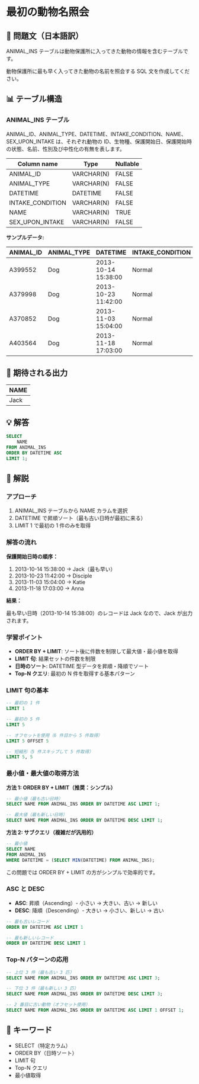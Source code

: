 # 最初の動物名照会

## 📖 問題文（日本語訳）

ANIMAL_INS テーブルは動物保護所に入ってきた動物の情報を含むテーブルです。

動物保護所に最も早く入ってきた動物の名前を照会する SQL 文を作成してください。

## 📊 テーブル構造

### ANIMAL_INS テーブル

ANIMAL_ID、ANIMAL_TYPE、DATETIME、INTAKE_CONDITION、NAME、SEX_UPON_INTAKE は、それぞれ動物の ID、生物種、保護開始日、保護開始時の状態、名前、性別及び中性化の有無を表します。

| Column name      | Type        | Nullable |
| ---------------- | ----------- | -------- |
| ANIMAL_ID        | VARCHAR(N)  | FALSE    |
| ANIMAL_TYPE      | VARCHAR(N)  | FALSE    |
| DATETIME         | DATETIME    | FALSE    |
| INTAKE_CONDITION | VARCHAR(N)  | FALSE    |
| NAME             | VARCHAR(N)  | TRUE     |
| SEX_UPON_INTAKE  | VARCHAR(N)  | FALSE    |

**サンプルデータ:**

| ANIMAL_ID | ANIMAL_TYPE | DATETIME            | INTAKE_CONDITION | NAME     | SEX_UPON_INTAKE |
| --------- | ----------- | ------------------- | ---------------- | -------- | --------------- |
| A399552   | Dog         | 2013-10-14 15:38:00 | Normal           | Jack     | Neutered Male   |
| A379998   | Dog         | 2013-10-23 11:42:00 | Normal           | Disciple | Intact Male     |
| A370852   | Dog         | 2013-11-03 15:04:00 | Normal           | Katie    | Spayed Female   |
| A403564   | Dog         | 2013-11-18 17:03:00 | Normal           | Anna     | Spayed Female   |

## 🎯 期待される出力

| NAME |
| ---- |
| Jack |

## 💡 解答

```sql
SELECT
    NAME
FROM ANIMAL_INS
ORDER BY DATETIME ASC
LIMIT 1;
```

## 📝 解説

### アプローチ

1. ANIMAL_INS テーブルから NAME カラムを選択
2. DATETIME で昇順ソート（最も古い日時が最初に来る）
3. LIMIT 1 で最初の 1 件のみを取得

### 解答の流れ

**保護開始日時の順序：**

1. 2013-10-14 15:38:00 → Jack（最も早い）
2. 2013-10-23 11:42:00 → Disciple
3. 2013-11-03 15:04:00 → Katie
4. 2013-11-18 17:03:00 → Anna

**結果：**

最も早い日時（2013-10-14 15:38:00）のレコードは Jack なので、Jack が出力されます。

### 学習ポイント

- **ORDER BY + LIMIT**: ソート後に件数を制限して最大値・最小値を取得
- **LIMIT 句**: 結果セットの件数を制限
- **日時のソート**: DATETIME 型データを昇順・降順でソート
- **Top-N クエリ**: 最初の N 件を取得する基本パターン

### LIMIT 句の基本

```sql
-- 最初の 1 件
LIMIT 1

-- 最初の 5 件
LIMIT 5

-- オフセットを使用（6 件目から 5 件取得）
LIMIT 5 OFFSET 5

-- 短縮形（5 件スキップして 5 件取得）
LIMIT 5, 5
```

### 最小値・最大値の取得方法

**方法 1: ORDER BY + LIMIT（推奨：シンプル）**

```sql
-- 最小値（最も古い日時）
SELECT NAME FROM ANIMAL_INS ORDER BY DATETIME ASC LIMIT 1;

-- 最大値（最も新しい日時）
SELECT NAME FROM ANIMAL_INS ORDER BY DATETIME DESC LIMIT 1;
```

**方法 2: サブクエリ（複雑だが汎用的）**

```sql
-- 最小値
SELECT NAME
FROM ANIMAL_INS
WHERE DATETIME = (SELECT MIN(DATETIME) FROM ANIMAL_INS);
```

この問題では ORDER BY + LIMIT の方がシンプルで効率的です。

### ASC と DESC

- **ASC**: 昇順（Ascending）- 小さい → 大きい、古い → 新しい
- **DESC**: 降順（Descending）- 大きい → 小さい、新しい → 古い

```sql
-- 最も古いレコード
ORDER BY DATETIME ASC LIMIT 1

-- 最も新しいレコード
ORDER BY DATETIME DESC LIMIT 1
```

### Top-N パターンの応用

```sql
-- 上位 3 件（最も古い 3 匹）
SELECT NAME FROM ANIMAL_INS ORDER BY DATETIME ASC LIMIT 3;

-- 下位 3 件（最も新しい 3 匹）
SELECT NAME FROM ANIMAL_INS ORDER BY DATETIME DESC LIMIT 3;

-- 2 番目に古い動物（オフセット使用）
SELECT NAME FROM ANIMAL_INS ORDER BY DATETIME ASC LIMIT 1 OFFSET 1;
```

## 🔑 キーワード

- SELECT（特定カラム）
- ORDER BY（日時ソート）
- LIMIT 句
- Top-N クエリ
- 最小値取得
